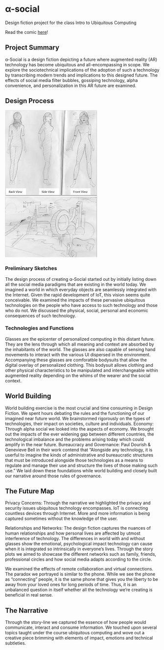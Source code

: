 # α-social
Design fiction project for the class Intro to Ubiquitous Computing

Read the comic [here](https://github.com/arch-19/alpha-social/blob/master/Alpha_Social.pdf)!

## Project Summary
α-Social is a design fiction depicting a future where augmented reality (AR) technology has become ubiquitous and all-encompassing in scope. We explore the sociotechnical implications of the adoption of such a technology by transcribing modern trends and implications to this designed future. The effects of social media filter bubbles, gossiping technology, alpha convenience, and personalization in this AR future are examined.

## Design Process
<img src="https://github.com/arch-19/alpha-social/blob/master/images/character-sketch.jpg" width="300"> <img src="https://github.com/arch-19/alpha-social/blob/master/images/world-sketches.jpg" width="300">
                                                                                    
### Preliminary Sketches

The design process of creating α-Social started out by initially listing down all the social media paradigms that are existing in the world today. We imagined a world  in which everyday objects are seamlessly integrated with the Internet. Given the rapid development of IoT, this vision seems quite conceivable. We examined the impacts of these pervasive ubiquitous technologies on the people who have access to such technology and those who do not. We discussed the physical, social, personal and economic consequences of such technology. 

### Technologies and Functions

Glasses are the epicenter of personalized computing in this distant future. They are the lens through which all meaning and context are absorbed by the inhabitants of the world. The glasses are also capable of sensing hand movements to interact with the various UI dispersed in the environment. Accompanying these glasses are comforatble bodysuits that allow the digital overlay of personalized clothing. This bodysuit allows clothing and other physical characteristics to be manipulated and interchangeable within augmented reality depending on the whims of the wearer and the social context.

## World Building
World building exercise is the most crucial and time consuming in Design Fiction. We spent hours debating the rules and the functioning of our imagined near future world. We brainstormed rigorously on the types of technologies, their impact on societies, culture and individuals.
Economy: Through alpha social we looked into the aspects of economy. We brought out the impacts of the ever widening gap between different countries, the technological imbalance and the problems arising today which could amplify in the near future.
Bureaucracy and Governance: Paul Dourish & Genevieve Bell in their work contend that “Alongside any technology, it is userful to imagine the kinds of administrative and bureaucratic structures that must be introduced alongside those technologies as a means to regulate and manage their use and structure the lives of those making such use.” We laid down these foundations while world building and closely built our narrative around those rules of governance.

## The Future Map
Privacy Concerns: Through the narrative we highlighted the privacy and security issues ubiquitous technology encompasses. IoT is connecting countless devices through Internet. More and more information is being captured sometimes without the knowledge of the user.

Relationships and Networks: The design fiction captures the nuances of human relationships and how personal lives are affected by utmost interference of technology. The differences in world with and without glasses show the emotional, psychological impact technology can cause when it is integrated so intrinsically in everyone’s lives. Through the story plots we aimed to showcase the different networks such as family, friends, professional circles and how social media adapts according to the circle.  

We examined the effects of remote collaboration and virtual connections. The paradox we portrayed is similar to the phone. While we see the phone as “connecting” people, it is the same phone that gives you the liberty to be away from your loved ones for long periods of time. Thus, it is an unbalanced question in itself whether all the technology we’re creating is beneficial in real sense.

## The Narrative
Through the story-line we captured the essence of how people would communicate, interact and consume information. We touched upon several topics taught under the course ubiquitous computing and wove out a creative piece brimming with elements of impact, emotions and technical subtleties. 
